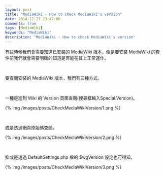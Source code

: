 ```yaml
---
layout: post
title: "MediaWiki - How to check MediaWiki's version"
date: 2014-12-27 23:47:00
comments: true
tags: [MediaWiki]
keywords: "MediaWiki"
description: "MediaWiki - How to check MediaWiki's version"
---
```


有些時候我們會需要知道已安裝的 MediaWiki 版本，像是要安裝 MediaWiki 的套件前我們就會需要明確的知道是否能在其上正常運作。  

<!-- More -->

<br/>


要查閱安裝的 MediaWiki 版本，我們有三種方式。  

<br/>


一種是進到 Wiki 的 Version 頁面查閱(搜尋框輸入Special:Version)。  

{% img /images/posts/CheckMediaWikiVersion/1.png %}

<br/>


或是透過網頁原始碼查閱。  

{% img /images/posts/CheckMediaWikiVersion/2.png %}

<br/>


抑或是透過 DefaultSettings.php 檔的 $wgVersion 設定也可得知。  

{% img /images/posts/CheckMediaWikiVersion/3.png %}
